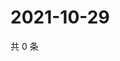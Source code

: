 # 2021-10-29

共 0 条

<!-- BEGIN WEIBO -->
<!-- 最后更新时间 Fri Oct 29 2021 10:24:19 GMT+0800 (China Standard Time) -->

<!-- END WEIBO -->
